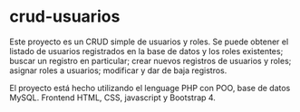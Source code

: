 # crud-usuarios

Este proyecto es un CRUD simple de usuarios y roles. Se puede obtener el listado de usuarios registrados en la base de datos y los roles existentes;
buscar un registro en particular; crear nuevos registros de usuarios y roles; asignar roles a usuarios; modificar y dar de baja registros.

El proyecto está hecho utilizando el lenguage PHP con POO, base de datos MySQL. Frontend HTML, CSS, javascript y Bootstrap 4. 
